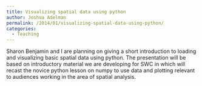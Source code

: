 ```yaml
---
title: Visualizing spatial data using python
author: Joshua Adelman
permalink: /2014/01/visualizing-spatial-data-using-python/
categories:
  - Teaching
---
```

Sharon Benjamin and I are planning on giving a short introduction to loading and visualizing basic spatial data using python. The presentation will be based on introductory material we are developing for SWC in which will recast the novice python lesson on numpy to use data and plotting relevant to audiences working in the area of spatial analysis.
